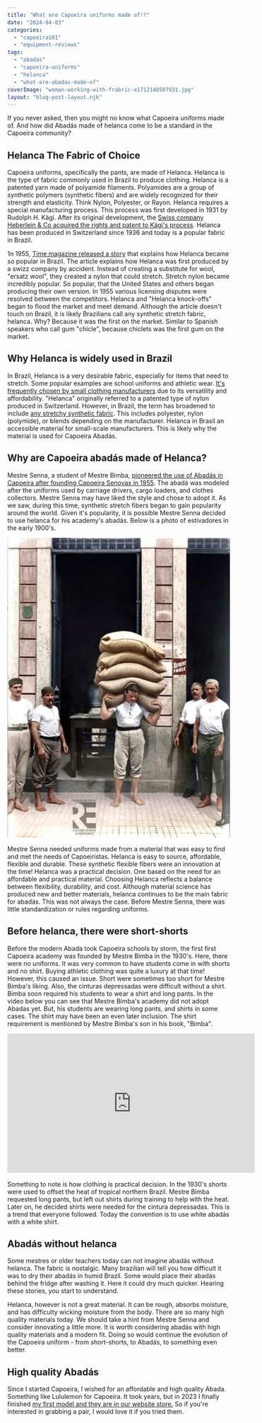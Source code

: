 ```yaml
---
title: "What are Capoeira uniforms made of!?"
date: "2024-04-03"
categories: 
  - "capoeira101"
  - "equipment-reviews"
tags: 
  - "abadas"
  - "capoeira-uniforms"
  - "helanca"
  - "what-are-abadas-made-of"
coverImage: "woman-working-with-frabric-e1712148507931.jpg"
layout: "blog-post-layout.njk"
---
```


If you never asked, then you might no know what Capoeira uniforms made of. And how did Abadás made of helanca come to be a standard in the Capoeira community?

## Helanca The Fabric of Choice

Capoeira uniforms, specifically the pants, are made of Helanca. Helanca is the type of fabric commonly used in Brazil to produce clothing. Helanca is a patented yarn made of polyamide filaments. Polyamides are a group of synthetic polymers (synthetic fibers) and are widely recognized for their strength and elasticity. Think Nylon, Polyester, or Rayon. Helanca requires a special manufacturing process. This process was first developed in 1931 by Rudolph H. Kägi. After its original development, the [Swiss company Heberlein & Co acquired the rights and patent to Kägi's process](https://www.heberlein.com/en/history/). Helanca has been produced in Switzerland since 1936 and today is a popular fabric in Brazil.

1n 1955, [Time magazine released a story](https://content.time.com/time/subscriber/article/0,33009,893170,00.html) that explains how Helanca became so popular in Brazil. The article explains how Helanca was first produced by a swizz company by accident. Instead of creating a substitute for wool, "ersatz wool", they created a nylon that could stretch. Stretch nylon became incredibly popular. So popular, that the United States and others began producing their own version. In 1955 various licensing disputes were resolved between the competitors. Helanca and "Helanca knock-offs" began to flood the market and meet demand. Although the article doesn't touch on Brazil, it is likely Brazilians call any synthetic stretch fabric, helanca. Why? Because it was the first on the market. Similar to Spanish speakers who call gum "chicle", because chiclets was the first gum on the market.

## Why Helanca is widely used in Brazil

In Brazil, Helanca is a very desirable fabric, especially for items that need to stretch. Some popular examples are school uniforms and athletic wear. [It's frequently chosen by small clothing manufacturers](https://youtu.be/0K2Ihzabe-g?t=21) due to its versatility and affordability. "Helanca" originally referred to a patented type of nylon produced in Switzerland. However, in Brazil, the term has broadened to include [any stretchy synthetic fabric](https://youtu.be/vLQ0m62kHLc?t=11). This includes polyester, nylon (polymide), or blends depending on the manufacturer. Helanca in Brasil an accessible material for small-scale manufacturers. This is likely why the material is used for Capoeira Abadás.

## Why are Capoeira abadás made of Helanca?

Mestre Senna, a student of Mestre Bimba, [pioneered the use of Abadás in Capoeira after founding Capoeira Senovax in 1955](https://www.facebook.com/ftwcap/posts/mestre-carlos-senna-1931-10-28-2002-11-04english-version-followsnasceu-em-28-de-/304125829775835/?locale=pt_BR). The abadá was modeled after the uniforms used by carriage drivers, cargo loaders, and clothes collectors. Mestre Senna may have liked the style and chose to adopt it. As we saw, during this time, synthetic stretch fibers began to gain popularity around the world. Given it's popularity, it is possible Mestre Senna decided to use helanca for his academy's abadás. Below is a photo of estivadores in the early 1900's.

[![](images/estivadores-no-brasil-761x1024.jpeg)](https://dendearts.com/wp-content/uploads/2024/04/estivadores-no-brasil.jpeg)

Mestre Senna needed uniforms made from a material that was easy to find and met the needs of Capoeiristas. Helanca is easy to source, affordable, flexible and durable. These synthetic flexible fibers were an innovation at the time! Helanca was a practical decision. One based on the need for an affordable and practical material. Choosing Helanca reflects a balance between flexibility, durability, and cost. Although material science has produced new and better materials, helanca continues to be the main fabric for abadás. This was not always the case. Before Mestre Senna, there was little standardization or rules regarding uniforms.

## Before helanca, there were short-shorts

Before the modern Abada took Capoeira schools by storm, the first first Capoeira academy was founded by Mestre Bimba in the 1930's. Here, there were no uniforms. It was very common to have students come in with shorts and no shirt. Buying athletic clothing was quite a luxury at that time! However, this caused an issue. Short were sometimes too short for Mestre Bimba's liking. Also, the cinturas depressadas were difficult without a shirt. Bimba soon required his students to wear a shirt and long pants. In the video below you can see that Mestre Bimba's academy did not adopt Abadas yet. But, his students are wearing long pants, and shirts in some cases. The shirt may have been an even later inclusion. The shirt requirement is mentioned by Mestre Bimba's son in his book, "Bimba".

<iframe width="560" height="315" src="https://www.youtube.com/embed/PrDD9qutULM" title="YouTube video player" frameborder="0" allow="accelerometer; autoplay; clipboard-write; encrypted-media; gyroscope; picture-in-picture" allowfullscreen></iframe>

Something to note is how clothing is practical decision. In the 1930's shorts were used to offset the heat of tropical northern Brazil. Mestre Bimba requested long pants, but left out shirts during training to help with the heat. Later on, he decided shirts were needed for the cintura depressadas. This is a trend that everyone followed. Today the convention is to use white abadás with a white shirt.

## Abadás without helanca

Some mestres or older teachers today can not imagine abadás without helanca. The fabric is nostalgic. Many brazilian will tell you how difficult it was to dry their abadás in humid Brazil. Some would place their abadás behind the fridge after washing it. Here it could dry much quicker. Hearing these stories, you start to understand.

Helanca, however is not a great material. It can be rough, absorbs moisture, and has difficulty wicking moisture from the body. There are so many high quality materials today. We should take a hint from Mestre Senna and consider innovating a little more. It is worth considering abadás with high quality materials and a modern fit. Doing so would continue the evolution of the Capoeira uniform - from short-shorts, to Abadás, to something even better.

## High quality Abadás

Since I started Capoeira, I wished for an affordable and high quality Abada. Something like Lululemon for Capoeira. It took years, but in 2023 I finally finished [my first model and they are in our website store.](https://dendearts.com/product/abada-joggers-unisex/) So if you're interested in grabbing a pair, I would love it if you tried them.